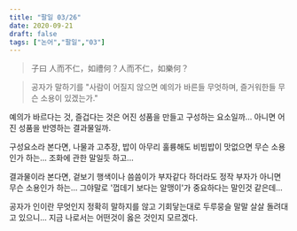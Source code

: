 ```yaml
---
title: "팔일 03/26"
date: 2020-09-21
draft: false
tags: ["논어","팔일","03"]
---
```


> 子曰 人而不仁，如禮何？人而不仁，如樂何？

> 공자가 말하기를
> "사람이 어질지 않으면 예의가 바른들 무엇하며,
> 즐거워한들 무슨 소용이 있겠는가."

예의가 바르다는 것, 즐겁다는 것은
어진 성품을 만들고 구성하는 요소일까...
아니면 어진 성품을 반영하는 결과물일까.

구성요소라 본다면, 
나물과 고추장, 밥이 아무리 훌륭해도
비빔밥이 맛없으면 무슨 소용인가 하는... 조화에 관한 말일듯 하고...

결과물이라 본다면,
겉보기 행색이나 씀씀이가 부자같다 하더라도
정작 부자가 아니면 무슨 소용인가 하는... 
그야말로 '껍데기 보다는 알맹이'가 중요하다는 말인것 같은데...

공자가 인이란 무엇인지 정확히 말하지를 않고
기회닿는대로 두루뭉슬 말말 살살 돌려대고 있으니...
지금 나로서는 어떤것이 옳은 것인지 모르겠다.



